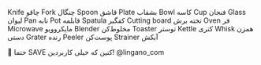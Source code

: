 
Knife
چاقو
Fork
چنگال
Spoon
قاشق
Plate
بشقاب
Bowl
کاسه
Cup
فنجان
Glass
لیوان
Pan
تابه
Pot
قابلمه
Spatula
کفگیر
Cutting board
تخته برش
Oven
فر
Microwave
مایکروویو
Blender
مخلوط‌کن
Toaster
توستر
Kettle
کتری
Whisk
همزن دستی
Grater
رنده
Peeler
پوست‌کن
Strainer
آبکش

📌 حتما SAVE کنین که خیلی کاربردین!
@lingano_com